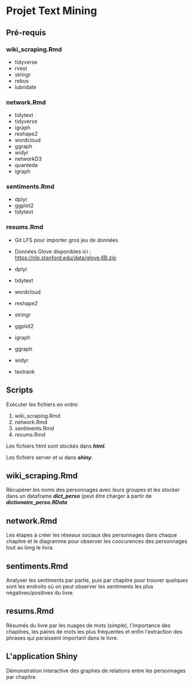 # Projet Text Mining

## Pré-requis

### wiki_scraping.Rmd

- tidyverse
- rvest
- stringr
- rebus
- lubridate

### network.Rmd

- tidytext
- tidyverse
- igraph
- reshape2
- wordcloud
- ggraph
- widyr
- networkD3
- quanteda
- igraph

### sentiments.Rmd

- dplyr
- ggplot2
- tidytext

### resums.Rmd

- Git LFS pour importer gros jeu de données

- Données Glove disponibles ici : https://nlp.stanford.edu/data/glove.6B.zip

- dplyr
- tidytext
- wordcloud
- reshape2
- stringr
- ggplot2
- igraph
- ggraph
- widyr
- textrank

## Scripts

Exécuter les fichiers en ordre:
1. wiki_scraping.Rmd
2. network.Rmd
3. sentiments.Rmd
4. resums.Rmd

Les fichiers html sont stockés dans ***html***.

Les fichiers server et ui dans ***shiny***.

## wiki_scraping.Rmd
Récupérer les noms des personnages avec leurs groupes et les stocker dans un dataframe ***dict_perso*** (peut être charger à partir de ***dictionaire_perso.RData***

## network.Rmd
Les étapes à créer les réseaux sociaux des personnages dans chaque chapitre et le diagramme pour observer les coocurences des personnages tout au long le livra.

## sentiments.Rmd
Analyser les sentiments par partie, puis par chapitre pour trouver quelques sont les endroits où on peut observer les sentiments les plus négatives/positives du livre.

## resums.Rmd
Résumés du livre par les nuages de mots (simple), l'importance des chapitres, les paires de mots les plus fréquentes et enfin l'extraction des phrases qui paraissent important dans le livre.

## L'application Shiny
Démonstration interactive des graphes de relations entre les personnages par chapitre.
